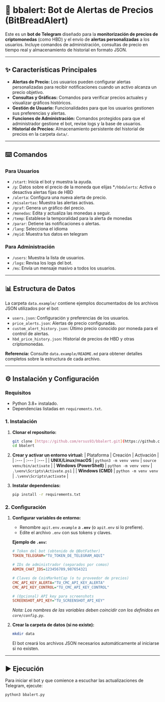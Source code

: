 # 🤖 bbalert: Bot de Alertas de Precios (BitBreadAlert)

Este es un **bot de Telegram** diseñado para la **monitorización de precios de criptomonedas** (como HBD) y el envío de **alertas personalizadas** a los usuarios. Incluye comandos de administración, consultas de precio en tiempo real y almacenamiento de historial en formato JSON.

---

## ✨ Características Principales

* **Alertas de Precio:** Los usuarios pueden configurar alertas personalizadas para recibir notificaciones cuando un activo alcanza un precio objetivo.
* **Consultas y Gráficas:** Comandos para verificar precios actuales y visualizar gráficos históricos.
* **Gestión de Usuario:** Funcionalidades para que los usuarios gestionen sus preferencias y alertas.
* **Funciones de Administración:** Comandos protegidos para que el administrador gestione el bot, revise logs y la base de usuarios.
* **Historial de Precios:** Almacenamiento persistente del historial de precios en la carpeta `data/`.

---

## ⌨️ Comandos

### Para Usuarios
* `/start`: Inicia el bot y muestra la ayuda.
* `/p`: Datos sobre el precio de la moneda que elijas 
*`/hbdalerts`: Activa o desactiva alertas fijas de HBD
* `/alerta`: Configura una nueva alerta de precio.
* `/misalertas`: Muestra las alertas activas.
* `/graf`: Genera un gráfico del precio.
* `/monedas`: Edita y actualiza las monedas a seguir.
* `/temp`: Establese la temporalidad para la alerta de monedas
* `/parar`: Detiene las notificaciones o alertas.
* `/lang`: Selecciona el idioma
* `/myid`: Muestra tus datos en telegram

### Para Administración
* `/users`: Muestra la lista de usuarios.
* `/logs`: Revisa los logs del bot.
* `/ms`: Envía un mensaje masivo a todos los usuarios.

---

## 📊 Estructura de Datos

La carpeta `data.example/` contiene ejemplos documentados de los archivos JSON utilizados por el bot:

* `users.json`: Configuración y preferencias de los usuarios.
* `price_alerts.json`: Alertas de precio configuradas.
* `custom_alert_history.json`: Último precio conocido por moneda para el control de alertas.
* `hbd_price_history.json`: Historial de precios de HBD y otras criptomonedas.

**Referencia:** Consulte `data.example/README.md` para obtener detalles completos sobre la estructura de cada archivo.

---

## ⚙️ Instalación y Configuración

### Requisitos

* Python 3.8+ instalado.
* Dependencias listadas en `requirements.txt`.

### 1. Instalación

1.  **Clonar el repositorio:**
    ```bash
    git clone [https://github.com/ersus93/bbalert.git](https://github.com/ersus93/bbalert.git)
    cd bbalert
    ```

2.  **Crear y activar un entorno virtual:**
    | Plataforma | Creación | Activación |
    | :--- | :--- | :--- |
    | **UNIX/Linux/macOS** | `python3 -m venv venv` | `source venv/bin/activate` |
    | **Windows (PowerShell)** | `python -m venv venv` | `.\venv\Scripts\Activate.ps1` |
    | **Windows (CMD)** | `python -m venv venv` | `.\venv\Scripts\activate` |

3.  **Instalar dependencias:**
    ```bash
    pip install -r requirements.txt
    ```

### 2. Configuración

1.  **Configurar variables de entorno:**
    * Renombre `apit.env.example` a **`.env`** (o `apit.env` si lo prefiere).
    * Edite el archivo `.env` con sus tokens y claves.

    **Ejemplo de `.env`:**
    ```ini
    # Token del bot (obtenido de @BotFather)
    TOKEN_TELEGRAM="TU_TOKEN_DE_TELEGRAM_AQUI"

    # IDs de administrador (separados por comas)
    ADMIN_CHAT_IDS=123456789,987654321

    # Claves de CoinMarketCap (o tu proveedor de precios)
    CMC_API_KEY_ALERTA="TU_CMC_API_KEY_ALERTA"
    CMC_API_KEY_CONTROL="TU_CMC_API_KEY_CONTROL"

    # (Opcional) API key para screenshots
    SCREENSHOT_API_KEY="TU_SCREENSHOT_API_KEY"
    ```
    *Nota: Los nombres de las variables deben coincidir con los definidos en `core/config.py`.*

2.  **Crear la carpeta de datos (si no existe):**
    ```bash
    mkdir data
    ```
    El bot creará los archivos JSON necesarios automáticamente al iniciarse si no existen.

---

## ▶️ Ejecución

Para iniciar el bot y que comience a escuchar las actualizaciones de Telegram, ejecute:

```bash
python3 bbalert.py